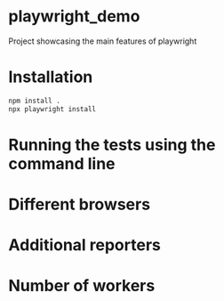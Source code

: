 # playwright_demo
Project showcasing the main features of playwright

# Installation
```bash
npm install .
npx playwright install
```

# Running the tests using the command line

# Different browsers

# Additional reporters

# Number of workers